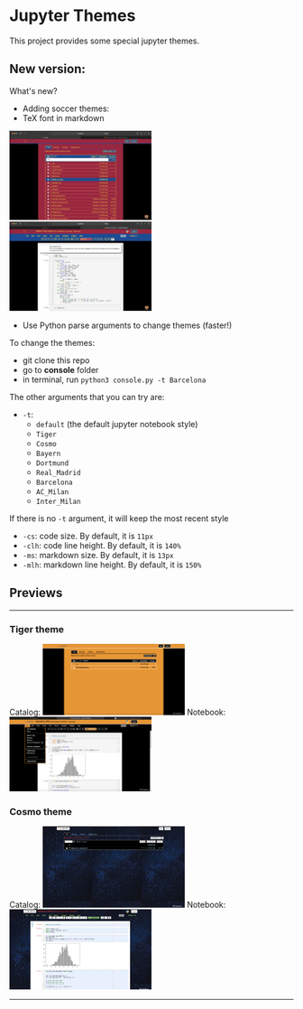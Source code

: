 
# Jupyter Themes
This project provides some special jupyter themes.

## New version:
What's new?

* Adding soccer themes:
* TeX font in markdown
<img width=50% src="./imgs/Barcelona_tree.jpeg">
<img width=50% src="./imgs/Barcelona.jpeg">

* Use Python parse arguments to change themes (faster!)

To change the themes:
* git clone this repo
* go to **console** folder
* in terminal, run `python3 console.py -t Barcelona`

The other arguments that you can try are:
* `-t`: 
  * `default` (the default jupyter notebook style)
  * `Tiger`
  * `Cosmo`
  * `Bayern`
  * `Dortmund`
  * `Real_Madrid`
  * `Barcelona`
  * `AC_Milan`
  * `Inter_Milan`  

If there is no `-t` argument, it will keep the most recent style

* `-cs`: code size. By default, it is `11px`
* `-clh`: code line height. By default, it is `140%`
* `-ms`: markdown size. By default, it is `13px`
* `-mlh`: markdown line height. By default, it is `150%`





<!--
* download this repo
* open the <b>console</b> folder and open <b>console.py</b>
*  ```PATH``` is the pathname from step 2 (if the automatic process just works, just skip it), ```code_size``` modifies how large your codes and outputs are, ```code_inline_height``` modifies your codes inline height. ```markdown_size``` and ```markdown_line_height``` do the same operations to markdowns; 
* Run in terminal ```bash console.sh```. If you don't want to lose your previous style, move your original 'custom' folder from '.jupyter' to somewhere else in advance!
* If you see `No such file or directory:...`, run `jupyter-notebook --generate-config` and redo the last step;
* Enjoy it!
* -->


## Previews
---
### Tiger theme
Catalog:
<img width=50% src="./imgs/Tiger_tree.jpg">
Notebook:
<img width=50% src="./imgs/Tiger_code.jpg">

### Cosmo theme
Catalog:
<img width=50% src="./imgs/Cosmo_tree.jpg">
Notebook:
<img width=50% src="./imgs/Cosmo_code.jpg">

---

